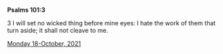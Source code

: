 **Psalms 101:3**

3 I will set no wicked thing before mine eyes: I hate the work of them that turn aside; it shall not cleave to me.

[Monday 18-October, 2021](https://t.me/s/daily_scripture)
